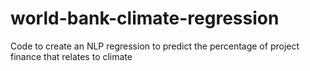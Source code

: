 # world-bank-climate-regression
Code to create an NLP regression to predict the percentage of project finance that relates to climate

